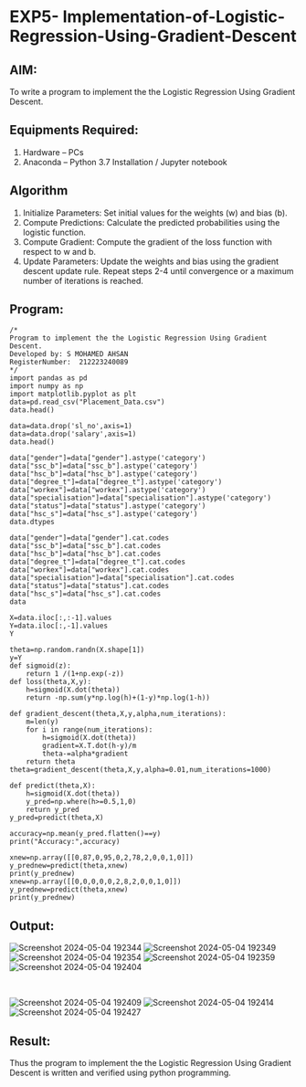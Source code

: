 # EXP5- Implementation-of-Logistic-Regression-Using-Gradient-Descent

## AIM:
To write a program to implement the the Logistic Regression Using Gradient Descent.

## Equipments Required:
1. Hardware – PCs
2. Anaconda – Python 3.7 Installation / Jupyter notebook

## Algorithm
1. Initialize Parameters: Set initial values for the weights (w) and bias (b).
2. Compute Predictions: Calculate the predicted probabilities using the logistic function.
3. Compute Gradient: Compute the gradient of the loss function with respect to w and b.
4. Update Parameters: Update the weights and bias using the gradient descent update rule. Repeat steps 2-4 until convergence or a maximum number of iterations is reached.


## Program:
```
/*
Program to implement the the Logistic Regression Using Gradient Descent.
Developed by: S MOHAMED AHSAN
RegisterNumber:  212223240089
*/
import pandas as pd
import numpy as np
import matplotlib.pyplot as plt
data=pd.read_csv("Placement_Data.csv")
data.head()
```
```
data=data.drop('sl_no',axis=1)
data=data.drop('salary',axis=1)
data.head()

data["gender"]=data["gender"].astype('category')
data["ssc_b"]=data["ssc_b"].astype('category')
data["hsc_b"]=data["hsc_b"].astype('category')
data["degree_t"]=data["degree_t"].astype('category')
data["workex"]=data["workex"].astype('category')
data["specialisation"]=data["specialisation"].astype('category')
data["status"]=data["status"].astype('category')
data["hsc_s"]=data["hsc_s"].astype('category')
data.dtypes

data["gender"]=data["gender"].cat.codes
data["ssc_b"]=data["ssc_b"].cat.codes
data["hsc_b"]=data["hsc_b"].cat.codes
data["degree_t"]=data["degree_t"].cat.codes
data["workex"]=data["workex"].cat.codes
data["specialisation"]=data["specialisation"].cat.codes
data["status"]=data["status"].cat.codes
data["hsc_s"]=data["hsc_s"].cat.codes
data

X=data.iloc[:,:-1].values
Y=data.iloc[:,-1].values
Y

theta=np.random.randn(X.shape[1])
y=Y
def sigmoid(z):
    return 1 /(1+np.exp(-z))
def loss(theta,X,y):
    h=sigmoid(X.dot(theta))
    return -np.sum(y*np.log(h)+(1-y)*np.log(1-h))

def gradient_descent(theta,X,y,alpha,num_iterations):
    m=len(y)
    for i in range(num_iterations):
        h=sigmoid(X.dot(theta))
        gradient=X.T.dot(h-y)/m
        theta-=alpha*gradient
    return theta
theta=gradient_descent(theta,X,y,alpha=0.01,num_iterations=1000)

def predict(theta,X):
    h=sigmoid(X.dot(theta))
    y_pred=np.where(h>=0.5,1,0)
    return y_pred
y_pred=predict(theta,X)

accuracy=np.mean(y_pred.flatten()==y)
print("Accuracy:",accuracy)

xnew=np.array([[0,87,0,95,0,2,78,2,0,0,1,0]])
y_prednew=predict(theta,xnew)
print(y_prednew)
xnew=np.array([[0,0,0,0,0,2,8,2,0,0,1,0]])
y_prednew=predict(theta,xnew)
print(y_prednew)
```

## Output:

![Screenshot 2024-05-04 192344](https://github.com/MOHAMEDAHSAN/-Implementation-of-Logistic-Regression-Using-Gradient-Descent/assets/139331378/fa5c62dc-f7ba-4491-9e17-46c4842ff418)
![Screenshot 2024-05-04 192349](https://github.com/MOHAMEDAHSAN/-Implementation-of-Logistic-Regression-Using-Gradient-Descent/assets/139331378/049d38d2-e33e-4f8e-860f-6023c25a5e68)
![Screenshot 2024-05-04 192354](https://github.com/MOHAMEDAHSAN/-Implementation-of-Logistic-Regression-Using-Gradient-Descent/assets/139331378/51fb4dcd-9c0d-4201-807c-827a227a8bc8)
![Screenshot 2024-05-04 192359](https://github.com/MOHAMEDAHSAN/-Implementation-of-Logistic-Regression-Using-Gradient-Descent/assets/139331378/eb4dfeed-2447-48a1-b923-635ae6c1ccbb)
![Screenshot 2024-05-04 192404](https://github.com/MOHAMEDAHSAN/-Implementation-of-Logistic-Regression-Using-Gradient-Descent/assets/139331378/de861a12-2d19-49ae-8e5f-d9b7ed9fa83e)

<BR>

![Screenshot 2024-05-04 192409](https://github.com/MOHAMEDAHSAN/-Implementation-of-Logistic-Regression-Using-Gradient-Descent/assets/139331378/83cb3923-fc8e-4d51-99e2-f13265d400b4)
![Screenshot 2024-05-04 192414](https://github.com/MOHAMEDAHSAN/-Implementation-of-Logistic-Regression-Using-Gradient-Descent/assets/139331378/b5e1170d-4e5a-45f1-9abb-a880b4b094f5)
![Screenshot 2024-05-04 192427](https://github.com/MOHAMEDAHSAN/-Implementation-of-Logistic-Regression-Using-Gradient-Descent/assets/139331378/ab79dfff-e0ab-48eb-af83-d3df0ed0cbc8)



## Result:
Thus the program to implement the the Logistic Regression Using Gradient Descent is written and verified using python programming.

